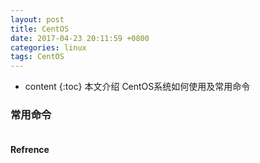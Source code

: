 ```yaml
---
layout: post
title: CentOS
date: 2017-04-23 20:11:59 +0800
categories: linux
tags: CentOS 
---
```


* content
{:toc}
本文介绍 CentOS系统如何使用及常用命令








### 常用命令

```

```




#### Refrence
